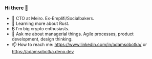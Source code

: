 ### Hi there 👋

- 🔭 CTO at Meiro. Ex-Emplifi/Socialbakers. 
- 🌱 Learning more about Rust.
- ₿ I'm big crypto enthusiasts.
- 💬 Ask me about managerial things. Agile processes, product development, design thinking.
- 📫 How to reach me: https://www.linkedin.com/in/adamsobotka/ or https://adamsobotka.deno.dev

